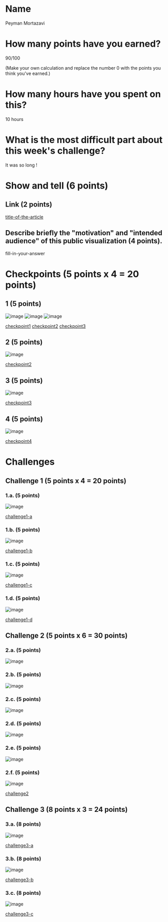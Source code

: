 # Name

Peyman Mortazavi

# How many points have you earned?

90/100

(Make your own calculation and replace the number 0 with the points you think you've earned.)

# How many hours have you spent on this?

10 hours

# What is the most difficult part about this week's challenge?

It was so long !

# Show and tell (6 points)

## Link (2 points)

[title-of-the-article](http://link-to-an-example-of-big-data-visualization-in-a-public-space)

## Describe briefly the "motivation" and "intended audience" of this public visualization (4 points).

fill-in-your-answer

# Checkpoints (5 points x 4 = 20 points)

## 1 (5 points)

![image](https://dl.dropboxusercontent.com/u/44502811/Big%20Data%20ScreenShots/Week%208/checkpoint1-a.png)
![image](https://dl.dropboxusercontent.com/u/44502811/Big%20Data%20ScreenShots/Week%208/checkpoint1-b.png)
![image](https://dl.dropboxusercontent.com/u/44502811/Big%20Data%20ScreenShots/Week%208/checkpoint1-c.png)

[checkpoint1](checkpoint1-a.html)
[checkpoint2](checkpoint1-b.html)
[checkpoint3](checkpoint1-c.html)

## 2 (5 points)

![image](https://dl.dropboxusercontent.com/u/44502811/Big%20Data%20ScreenShots/Week%208/checkpoint2.png)

[checkpoint2](checkpoint2.html)

## 3 (5 points)

![image](https://dl.dropboxusercontent.com/u/44502811/Big%20Data%20ScreenShots/Week%208/checkpoint3.png)

[checkpoint3](checkpoint3.html)

## 4 (5 points)

![image](https://dl.dropboxusercontent.com/u/44502811/Big%20Data%20ScreenShots/Week%208/checkpoint4.png)

[checkpoint4](checkpoint4.html)

# Challenges

## Challenge 1 (5 points x 4 = 20 points)

### 1.a. (5 points)

![image](image.png?raw=true)

[challenge1-a](challenge1-a.html)

### 1.b. (5 points)

![image](image.png?raw=true)

[challenge1-b](checkpoint1-b.html)

### 1.c. (5 points)

![image](image.png?raw=true)

[challenge1-c](checkpoint1-c.html)

### 1.d. (5 points)

![image](image.png?raw=true)

[challenge1-d](checkpoint1-d.html)

## Challenge 2 (5 points x 6 = 30 points)

### 2.a. (5 points)

![image](image.png?raw=true)

### 2.b. (5 points)

![image](image.png?raw=true)

### 2.c. (5 points)

![image](image.png?raw=true)

### 2.d. (5 points)

![image](image.png?raw=true)

### 2.e. (5 points)

![image](image.png?raw=true)

### 2.f. (5 points)

![image](image.png?raw=true)

[challenge2](checkpoint2.html)

## Challenge 3 (8 points x 3 = 24 points)

### 3.a. (8 points)

![image](image.png?raw=true)

[challenge3-a](checkpoint3-a.html)

### 3.b. (8 points)

![image](image.png?raw=true)

[challenge3-b](checkpoint3-b.html)

### 3.c. (8 points)

![image](image.png?raw=true)

[challenge3-c](checkpoint3-c.html)
